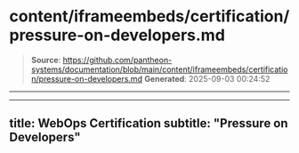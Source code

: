 # content/iframeembeds/certification/pressure-on-developers.md

> **Source**: https://github.com/pantheon-systems/documentation/blob/main/content/iframeembeds/certification/pressure-on-developers.md
> **Generated**: 2025-09-03 00:24:52

---

---
title: WebOps Certification
subtitle: "Pressure on Developers"
---

<Partial file="certification-guide/pressure-on-developers.md" />
